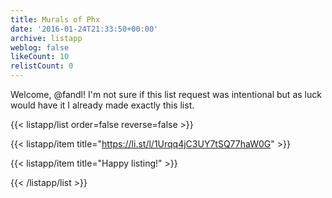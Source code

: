 ```yaml
---
title: Murals of Phx
date: '2016-01-24T21:33:50+00:00'
archive: listapp
weblog: false
likeCount: 10
relistCount: 0
---
```


Welcome, @fandl! I'm not sure if this list request was intentional but as luck would have it I already made exactly this list.

<!--more-->

{{< listapp/list order=false reverse=false >}}

   {{< listapp/item title="https://li.st/l/1Urqq4jC3UY7tSQ77haW0G" >}}

   {{< listapp/item title="Happy listing!" >}}

{{< /listapp/list >}}
